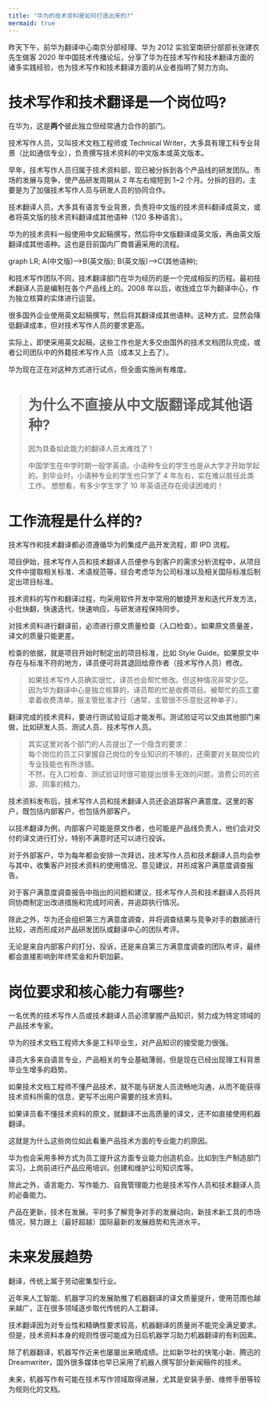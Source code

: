 ```yaml
---
title: "华为的技术资料是如何打造出来的?"
mermaid: true
---
```


昨天下午，前华为翻译中心南京分部经理、华为 <span lang='en'>2012</span> 实验室南研分部部长张建农先生做客 <span lang='en'>2020</span> 年中国技术传播论坛，分享了华为在技术写作和技术翻译方面的诸多实践经验，也为技术写作和技术翻译方面的从业者指明了努力方向。

# 技术写作和技术翻译是一个岗位吗?

在华为，这是**两个**彼此独立但经常通力合作的部门。

技术写作人员，又叫技术文档工程师或 <span lang='en'>Technical Writer</span>，大多具有理工科专业背景（比如通信专业），负责撰写技术资料的中文版本或英文版本。

早年，技术写作人员归属于技术资料部，现已被分拆到各个产品线的研发团队。市场的发展与竞争，使产品研发周期从 2 年左右缩短到 1~2 个月。分拆的目的，主要是为了加强技术写作人员与研发人员的协同合作。

技术翻译人员，大多具有语言专业背景，负责将中文版的技术资料翻译成英文，或者将英文版的技术资料翻译成其他语种（<span lang='en'>120</span> 多种语言）。

华为的技术资料一般使用中文起稿撰写，然后将中文版翻译成英文版，再由英文版翻译成其他语种。这也是目前国内厂商普遍采用的流程。

<div class="mermaid">
graph LR;
  A(中文版)-->B(英文版);
  B(英文版)-->C(其他语种);
</div>

和技术写作团队不同，技术翻译部门在华为经历的是一个完成相反的历程。最初技术翻译人员是编制在各个产品线上的。<span lang='en'>2008</span> 年以后，收拢成立华为翻译中心，作为独立核算的实体进行运营。

很多国外企业使用英文起稿撰写，然后将其翻译成其他语种。这种方式，显然会降低翻译成本，但对技术写作人员的要求更高。

实际上，即使采用英文起稿，这些工作也是大多交由国外的技术文档团队完成，或者公司团队中的外籍技术写作人员（成本又上去了）。

华为现在正在对这种方式进行试点，但全面实施尚有难度。

> # 为什么不直接从中文版翻译成其他语种?
> 
> 因为具备如此能力的翻译人员太难找了！
> 
> 中国学生在中学时期一般学英语。小语种专业的学生也是从大学才开始学起的。到毕业时，小语种专业的学生也只学了 4 年左右，实在难以胜任此类工作。
> 想想看，有多少学生学了 <span lang='en'>10</span> 年英语还存在阅读困难的！

# 工作流程是什么样的?

技术写作和技术翻译都必须遵循华为的集成产品开发流程，即 <span lang='en'>IPD</span> 流程。

项目伊始，技术写作人员和技术翻译人员便参与到客户的需求分析流程中，从项目文件中提取相关标准、术语规范等，综合考虑华为公司标准以及相关国际标准后制定出项目标准。

技术资料的写作和翻译过程，均采用软件开发中常用的敏捷开发和迭代开发方法，小批快翻，快速迭代，快速响应，与研发进程保持同步。

对技术资料进行翻译前，必须进行原文质量检查（入口检查）。如果原文质量差，译文的质量只能更差。

检查的依据，就是项目开始时制定出的项目标准，比如 <span lang='en'>Style Guide</span>。如果原文中存在与标准不符的地方，译员便可将其退回给原作者（技术写作人员）修改。

> 如果技术写作人员确实很忙，译员也会帮忙修改。但这种情况非常少见。  
> 因为华为翻译中心是独立核算的，译员帮的忙是收费项目。被帮忙的员工要拿着收费清单，报主管批准才行（通常，主管很不乐意批这种单子）。

翻译完成的技术资料，要进行测试验证后才能发布。测试验证可以交由其他部门来做，比如研发人员、测试人员、技术写作人员。

> 其实这里对各个部门的人员提出了一个隐含的要求：  
> 每个岗位的员工只掌握自己岗位的专业知识的不够的，还需要对关联岗位的专业技能也有所涉猎。  
> 不然，在入口检查、测试验证时很可能提出很多无效的问题，浪费公司的资源、同事的精力。

技术资料发布后，技术写作人员和技术翻译人员还会追踪客户满意度。这里的客户，既包括内部客户，也包括外部客户。

以技术翻译为例，内部客户可能是原文作者，也可能是产品线负责人，他们会对交付的译文进行打分，特别不满意时还可以进行投诉。

对于外部客户，华为每年都会安排一次拜访，技术写作人员和技术翻译人员均会参与其中，收集客户对技术资料的使用情况、意见建议，并形成客户满意度调查报告。

对于客户满意度调查报告中指出的问题和建议，技术写作人员和技术翻译人员将共同协商制定出改进措施和完成时间表，并追踪执行情况。

除此之外，华为还会组织第三方满意度调查，并将调查结果与竞争对手的数据进行比较，进而形成对产品研发团队或翻译中心的团队考评。

无论是来自内部客户的打分、投诉，还是来自第三方满意度调查的团队考评，最终都会直接影响到年终奖金和升职加薪。

# 岗位要求和核心能力有哪些?

一名优秀的技术写作人员或技术翻译人员必须掌握产品知识，努力成为特定领域的产品技术专家。

华为的技术文档工程师大多是工科毕业生，对产品知识的接受能力很强。

译员大多来自语言专业，产品相关的专业基础薄弱，但是现在已经出现理工科背景毕业生增多的趋势。

如果技术文档工程师不懂产品技术，就不能与研发人员流畅地沟通，从而不能获得技术资料所需的信息，更写不出用户需要的技术资料。

如果译员看不懂技术资料的原文，就翻译不出高质量的译文，还不如直接使用机器翻译。

这就是为什么这些岗位如此看重产品技术方面的专业能力的原因。

华为也会采用多种方式为员工提升这方面专业能力创造机会。比如到生产制造部门实习，上岗前进行产品应用培训，创建和维护公司知识库等。

除此之外，语言能力、写作能力、自我管理能力也是技术写作人员和技术翻译人员的必备能力。

产品在更新，技术在发展。平时多了解竞争对手的发展动向，新技术新工具的市场情况，努力跟上（最好超越）国际最新的发展趋势和先进水平。

# 未来发展趋势

翻译，传统上属于劳动密集型行业。

近年来人工智能、机器学习的发展助推了机器翻译的译文质量提升，使用范围也越来越广，正在很多领域逐步取代传统的人工翻译。

技术翻译因为对专业性和精确性要求较高，机器翻译的质量尚不能完全满足要求。但是，技术资料本身的规则性很可能成为日后机器学习助力机器翻译的有利因素。

除了机器翻译，机器写作近来也屡屡出来晒成绩。比如新华社的快笔小新、腾迅的 <span lang='en'>Dreamwriter</span>，国外很多媒体也早已采用了机器人撰写部分新闻稿件的技术。

未来，机器写作有可能在技术写作领域取得进展，尤其是安装手册、维修手册等较为规则化的文档。
